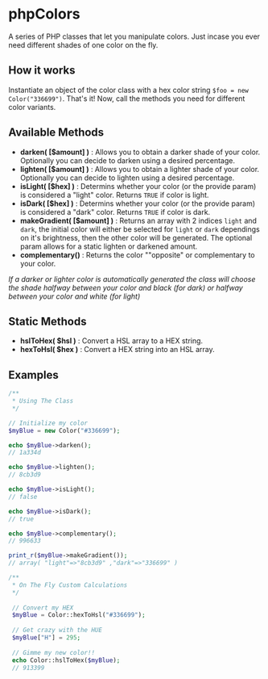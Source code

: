 # phpColors

A series of PHP classes that let you manipulate colors. Just incase you ever need different shades of one color on the fly.

## How it works
Instantiate an object of the color class with a hex color string `$foo = new Color("336699")`.  That's it!  Now, call the methods you need for different color variants.

## Available Methods
- <strong>darken( [$amount] )</strong> : Allows you to obtain a darker shade of your color. Optionally you can decide to darken using a desired percentage.
- <strong>lighten( [$amount] )</strong> : Allows you to obtain a lighter shade of your color. Optionally you can decide to lighten using a desired percentage.
- <strong>isLight( [$hex] )</strong> : Determins whether your color (or the provide param) is considered a "light" color. Returns `TRUE` if color is light.
- <strong>isDark( [$hex] )</strong> : Determins whether your color (or the provide param) is considered a "dark" color. Returns `TRUE` if color is dark.
- <strong>makeGradient( [$amount] )</strong> : Returns an array with 2 indices `light` and `dark`, the initial color will either be selected for `light` or `dark` dependings on it's brightness, then the other color will be generated.  The optional param allows for a static lighten or darkened amount.
- <strong>complementary()</strong> : Returns the color ""opposite" or complementary to your color.

*If a darker or lighter color is automatically generated the class will choose the shade halfway between your color and black (for dark) or halfway between your color and white (for light)*

## Static Methods
- <strong>hslToHex( $hsl )</strong> : Convert a HSL array to a HEX string.
- <strong>hexToHsl( $hex )</strong> : Convert a HEX string into an HSL array.

## Examples

```php
/**
 * Using The Class
 */

// Initialize my color
$myBlue = new Color("#336699");

echo $myBlue->darken();
// 1a334d

echo $myBlue->lighten(); 
// 8cb3d9

echo $myBlue->isLight();
// false

echo $myBlue->isDark();
// true

echo $myBlue->complementary();
// 996633

print_r($myBlue->makeGradient());
// array( "light"=>"8cb3d9" ,"dark"=>"336699" )

/**
 * On The Fly Custom Calculations
 */
 
 // Convert my HEX
 $myBlue = Color::hexToHsl("#336699");
 
 // Get crazy with the HUE
 $myBlue["H"] = 295;
 
 // Gimme my new color!!
 echo Color::hslToHex($myBlue);
 // 913399

```
